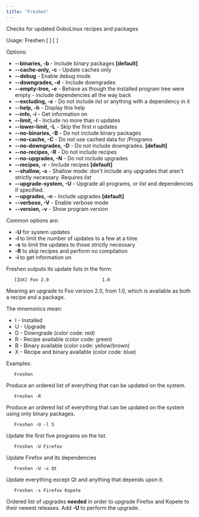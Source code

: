 ```yaml
---
title: "Freshen"
---
```


Checks for updated GoboLinux recipes and packages

Usage: Freshen \[ <opts> \] \[ <list> \]

Options:

-   **--binaries, -b** - Include binary packages **\[default\]**
-   **--cache-only, -c** - Update caches only
-   **--debug** - Enable debug mode
-   **--downgrades, -d** - Include downgrades
-   **--empty-tree, -e** - Behave as though the installed program tree
    were empty - include dependencies all the way back
-   **--excluding, -x** - Do not include *list* or anything with a
    dependency in it
-   **--help, -h** - Display this help
-   **--info, -i** - Get information on <program>
-   **--limit, -l <n>** - Include no more than *n* updates
-   **--lower-limit, -L <n>** - Skip the first *n* updates
-   **--no-binaries, -B** - Do not include binary packages
-   **--no-cache, -C** - Do not use cached data for /Programs
-   **--no-downgrades, -D** - Do not include downgrades. **\[default\]**
-   **--no-recipes, -R** - Do not include recipes
-   **--no-upgrades, -N** - Do not include upgrades
-   **--recipes, -r** - Include recipes **\[default\]**
-   **--shallow, -s** - Shallow mode: don't include any upgrades that
    aren't strictly necessary. Requires *list*
-   **--upgrade-system, -U** - Upgrade all programs, or *list* and
    dependencies if specified.
-   **--upgrades, -n** - Include upgrades **\[default\]**
-   **--verbose, -V** - Enable verbose mode
-   **--version, -v** - Show program version

Common options are:

-   **-U** for system updates
-   **-l <n>** to limit the number of updates to a few at a time
-   **-s** to limit the updates to those strictly necessary
-   **-R** to skip recipes and perform no compilation
-   **-i <program>** to get information on <program>

Freshen outputs its update lists in the form:

`   [IUX] Foo 2.0                    1.0 `

Meaning an upgrade to Foo version 2.0, from 1.0, which is available as
both a recipe and a package.

The mnemonics mean:

-   I - Installed
-   U - Upgrade
-   D - Downgrade (color code: red)
-   R - Recipe available (color code: green)
-   B - Binary available (color code: yellow/brown)
-   X - Recipe and binary available (color code: blue)

Examples:

`   Freshen `

Produce an ordered list of everything that can be updated on the system.

`   Freshen -R `

Produce an ordered list of everything that can be updated on the system
using only binary packages.

`   Freshen -U -l 5 `

Update the first five programs on the list.

`   Freshen -U Firefox `

Update Firefox and its dependencies

`   Freshen -U -x Qt `

Update everything except Qt and anything that depends upon it.

`   Freshen -s Firefox Kopete `

Ordered list of upgrades **needed** in order to upgrade Firefox and
Kopete to their newest releases. Add **-U** to perform the upgrade.
